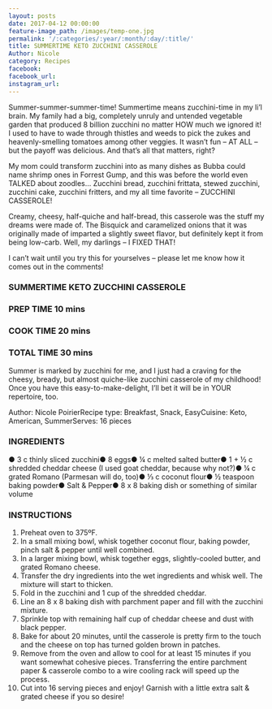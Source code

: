 ```yaml
---
layout: posts
date: 2017-04-12 00:00:00
feature-image_path: /images/temp-one.jpg
permalink: '/:categories/:year/:month/:day/:title/'
title: SUMMERTIME KETO ZUCCHINI CASSEROLE
Author: Nicole
category: Recipes
facebook:
facebook_url:
instagram_url:
---
```


Summer-summer-summer-time! Summertime means zucchini-time in my li’l brain. My family had a big, completely unruly and untended vegetable garden that produced 8 billion zucchini no matter HOW much we ignored it! I used to have to wade through thistles and weeds to pick the zukes and heavenly-smelling tomatoes among other veggies. It wasn’t fun – AT ALL – but the payoff was delicious. And that’s all that matters, right?

My mom could transform zucchini into as many dishes as Bubba could name shrimp ones in Forrest Gump, and this was before the world even TALKED about zoodles… Zucchini bread, zucchini frittata, stewed zucchini, zucchini cake, zucchini fritters, and my all time favorite – ZUCCHINI CASSEROLE!

Creamy, cheesy, half-quiche and half-bread, this casserole was the stuff my dreams were made of. The Bisquick and caramelized onions that it was originally made of imparted a slightly sweet flavor, but definitely kept it from being low-carb. Well, my darlings – I FIXED THAT!

I can’t wait until you try this for yourselves – please let me know how it comes out in the comments!

### SUMMERTIME KETO ZUCCHINI CASSEROLE

### PREP TIME 10 mins

### COOK TIME 20 mins

### TOTAL TIME 30 mins

Summer is marked by zucchini for me, and I just had a craving for the cheesy, bready, but almost quiche-like zucchini casserole of my childhood! Once you have this easy-to-make-delight, I’ll bet it will be in YOUR repertoire, too.

Author: Nicole PoirierRecipe type: Breakfast, Snack, EasyCuisine: Keto, American, SummerServes: 16 pieces

### INGREDIENTS

●	3 c thinly sliced zucchini●	8 eggs●	¼ c melted salted butter●	1 + ½ c shredded cheddar cheese (I used goat cheddar, because why not?)●	¼ c grated Romano (Parmesan will do, too)●	⅓ c coconut flour●	½ teaspoon baking powder●	Salt & Pepper●	8 x 8 baking dish or something of similar volume

### INSTRUCTIONS

1. Preheat oven to 375ºF.
2. In a small mixing bowl, whisk together coconut flour, baking powder, pinch salt & pepper until well combined.
3. In a larger mixing bowl, whisk together eggs, slightly-cooled butter, and grated Romano cheese.
4. Transfer the dry ingredients into the wet ingredients and whisk well. The mixture will start to thicken.
5. Fold in the zucchini and 1 cup of the shredded cheddar.
6. Line an 8 x 8 baking dish with parchment paper and fill with the zucchini mixture.
7. Sprinkle top with remaining half cup of cheddar cheese and dust with black pepper.
8. Bake for about 20 minutes, until the casserole is pretty firm to the touch and the cheese on top has turned golden brown in patches.
9. Remove from the oven and allow to cool for at least 15 minutes if you want somewhat cohesive pieces. Transferring the entire parchment paper & casserole combo to a wire cooling rack will speed up the process.
10. Cut into 16 serving pieces and enjoy! Garnish with a little extra salt & grated cheese if you so desire!
